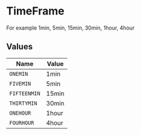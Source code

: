 # TimeFrame

For example 1min, 5min, 15min, 30min, 1hour, 4hour


## Values

| Name         | Value        |
| ------------ | ------------ |
| `ONEMIN`     | 1min         |
| `FIVEMIN`    | 5min         |
| `FIFTEENMIN` | 15min        |
| `THIRTYMIN`  | 30min        |
| `ONEHOUR`    | 1hour        |
| `FOURHOUR`   | 4hour        |